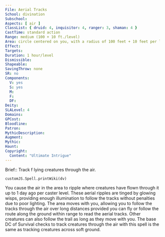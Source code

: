 ```yaml
---
File: Aerial Tracks
School: divination
Subschool: 
Aspects: [ air ]
ClassList: { druid: 4, inquisitor: 4, ranger: 3, shaman: 4 }
CastTime: standard action
Range: medium (100 + 10 ft./level)
Area: circle centered on you, with a radius of 100 feet + 10 feet per level
Effect: 
Targets: 
Duration: 1 hour/level
Dismissible: 
Shapeable: 
SavingThrow: none
SR: no
Components:
  V: yes
  S: yes
  M: 
  F: 
  DF: 
Deity: 
SLALevel: 4
Domains: 
GPCost: 
Bloodline: 
Patron: 
MythicDescription: 
Augment: 
Mythic: 
Haunt: 
Copyright:
  Content: "Ultimate Intrigue"
---
```

Brief:: Track f lying creatures through the air.

```dataviewjs
customJS.Spell.printWiki(dv)
```

You cause the air in the area to ripple where creatures have flown through it up to 1 day ago per caster level. These aerial ripples are tinged by glowing wisps, providing enough illumination to follow the tracks without penalties due to poor lighting. The area moves with you, allowing you to follow the tracks through the air over long distances provided you can fly or follow the route along the ground within range to read the aerial tracks. Other creatures can also follow the trail as long as they move with you. The base DC of Survival checks to track creatures through the air with this spell is the same as tracking creatures across soft ground.
